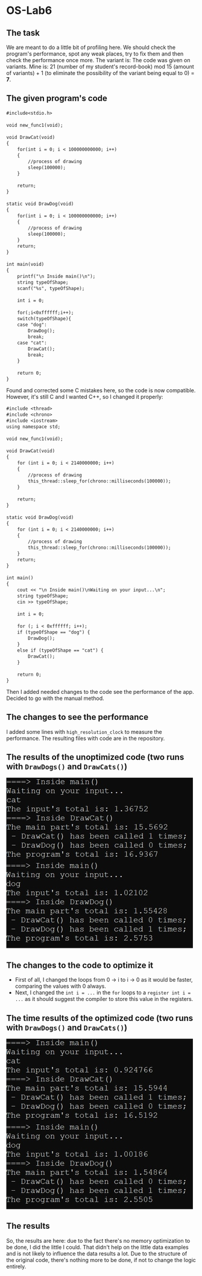# OS-Lab6
## The task
We are meant to do a little bit of profiling here. We should check the program's performance, spot any weak places, try to fix them and then check the performance once more.
The variant is: The code was given on variants. Mine is: 21 (number of my student's record-book) mod 15 (amount of variants) + 1 (to eliminate the possibility of the variant being equal to 0) = __7__.
## The given program's code
~~~
#include<stdio.h>

void new_func1(void);

void DrawCat(void)
{
    for(int i = 0; i < 100000000000; i++)
	{
		//process of drawing
		sleep(100000);
	}

    return;
}

static void DrawDog(void)
{
    for(int i = 0; i < 100000000000; i++)
	{
		//process of drawing
		sleep(100000);
	}
    return;
}

int main(void)
{
    printf("\n Inside main()\n");
	string typeOfShape;
	scanf("%s", typeOfShape);
	
    int i = 0;

    for(;i<0xffffff;i++);
	switch(typeOfShape){
	case "dog":
	    DrawDog();
		break;
	case "cat":
		DrawCat();
		break;
	}

    return 0;
}
~~~
Found and corrected some C mistakes here, so the code is now compatible. However, it's still C and I wanted C++, so I changed it properly:
~~~
#include <thread>
#include <chrono>
#include <iostream>
using namespace std;

void new_func1(void);

void DrawCat(void)
{
	for (int i = 0; i < 2140000000; i++)
	{
		//process of drawing
		this_thread::sleep_for(chrono::milliseconds(100000));
	}

	return;
}

static void DrawDog(void)
{
	for (int i = 0; i < 2140000000; i++)
	{
		//process of drawing
		this_thread::sleep_for(chrono::milliseconds(100000));
	}
	return;
}

int main()
{
	cout << "\n Inside main()\nWaiting on your input...\n";
	string typeOfShape;
	cin >> typeOfShape;

	int i = 0;

	for (; i < 0xffffff; i++);
	if (typeOfShape == "dog") {
		DrawDog();
	}
	else if (typeOfShape == "cat") {
		DrawCat();
	}

	return 0;
}
~~~
Then I added needed changes to the code see the performance of the app. Decided to go with the manual method.
## The changes to see the performance
I added some lines with ```high_resolution_clock``` to measure the performance.
The resulting files with code are in the repository.
## The results of the unoptimized code (two runs with ```DrawDogs()``` and ```DrawCats()```)
![The unoptimized program's time data](/images/unoptimized.jpg "The unoptimized program's time data")
## The changes to the code to optimize it
+ First of all, I changed the loops from 0 -> i to i -> 0 as it would be faster, comparing the values with 0 always.
+ Next, I changed the ```int i = ...``` in the ```for``` loops to a ```register int i = ...``` as it should suggest the compiler to store this value in the registers.
## The time results of the optimized code (two runs with ```DrawDogs()``` and ```DrawCats()```)
![The optimized program's time data](/images/optimized.jpg "The optimized program's time data")
## The results
So, the results are here: due to the fact there's no memory optimization to be done, I did the little I could. That didn't help on the little data examples and is not likely to influence the data results a lot. Due to the structure of the original code, there's nothing more to be done, if not to change the logic entirely.
